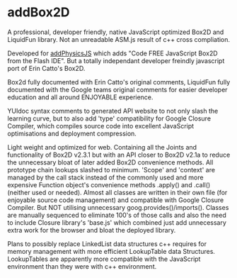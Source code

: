 # addBox2D

A professional, developer friendly, native JavaScript optimized Box2D and LiquidFun library.
Not an unreadable ASM.js result of c++ cross compliation.

Developed for [addPhysicsJS](https://github.com/SmartArtsStudio/addPhysicsJS) which adds "Code FREE JavaScript Box2D from the Flash IDE". But a totally independant developer freindly javascript port of Erin Catto's Box2D.

Box2d fully documented with Erin Catto's original comments, LiquidFun fully documented with the Google teams original
comments for easier developer education and all around ENJOYABLE experience.

YUIdoc syntax comments to generated API website to not only slash the learning curve, but to also add 'type' compatibility 
for Google Closure Compiler, which compiles source code into excellent JavaScript optimisations and deployment compression.

Light weight and optimized for web. Containing all the Joints and functionality of Box2D v2.3.1 but with an API closer 
to Box2D v2.1a to reduce the unnecessary bloat of later added Box2D convenience methods. All prototype chain lookups 
slashed to minimum. 'Scope' and 'context' are managed by the call stack instead of the commonly used and more expensive 
Function object's convenience methods .apply() and .call() (neither used or needed). Almost all classes are written in their 
own file (for enjoyable source code management) and compatible with Google Closure Compiler. But NOT utilising unnecessary 
goog.provides()/imports(). Classes are manually sequenced to eliminate 100's of those calls and also the need to include 
Closure library's 'base.js' which combined just add unnecessary extra work for the browser and bloat the deployed library.

Plans to possibly replace LinkedList data structures c++ requires for memory management with more efficient LookupTable data
Structures. LookupTables are apparently more compatible with the JavaScript environment than they were with c++ environment.
